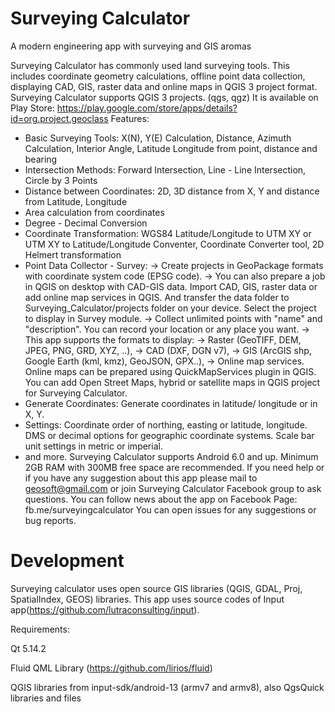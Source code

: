 # Surveying Calculator
A modern engineering app with surveying and GIS aromas

Surveying Calculator has commonly used land surveying tools. This includes coordinate geometry calculations, offline point data collection, displaying CAD, GIS, raster data and online maps in QGIS 3 project format. Surveying Calculator supports QGIS 3 projects. (qgs, qgz)
It is available on Play Store: https://play.google.com/store/apps/details?id=org.project.geoclass
Features:
- Basic Surveying Tools: X(N), Y(E) Calculation, Distance, Azimuth Calculation, Interior Angle, Latitude Longitude from point, distance and bearing
- Intersection Methods: Forward Intersection, Line - Line Intersection, Circle by 3 Points
- Distance between Coordinates: 2D, 3D distance from X, Y and distance from Latitude, Longitude
- Area calculation from coordinates
- Degree - Decimal Conversion
- Coordinate Transformation: WGS84 Latitude/Longitude to UTM XY or UTM XY to Latitude/Longitude Conventer, Coordinate Converter tool, 2D Helmert transformation
- Point Data Collector - Survey:
→ Create projects in GeoPackage formats with coordinate system code (EPSG code).
→ You can also prepare a job in QGIS on desktop with CAD-GIS data. Import CAD, GIS, raster data or add online map services in QGIS. And transfer the data folder to Surveying_Calculator/projects folder on your device. Select the project to display in Survey module.
→ Collect unlimited points with "name" and "description". You can record your location or any place you want.
→ This app supports the formats to display:
→ Raster (GeoTIFF, DEM, JPEG, PNG, GRD, XYZ, ..),
→ CAD (DXF, DGN v7),
→ GIS (ArcGIS shp, Google Earth (kml, kmz), GeoJSON, GPX..),
→ Online map services. Online maps can be prepared using QuickMapServices plugin in QGIS. You can add Open Street Maps, hybrid or satellite maps in QGIS project for Surveying Calculator.
- Generate Coordinates: Generate coordinates in latitude/ longitude or in X, Y.
- Settings: Coordinate order of northing, easting or latitude, longitude. DMS or decimal options for geographic coordinate systems. Scale bar unit settings in metric or imperial.
- and more.
Surveying Calculator supports Android 6.0 and up. Minimum 2GB RAM with 300MB free space are recommended.
If you need help or if you have any suggestion about this app please mail to geosoft@gmail.com or join Surveying Calculator Facebook group to ask questions. You can follow news about the app on Facebook Page:
fb.me/surveyingcalculator
You can open issues for any suggestions or bug reports.

# Development
Surveying calculator uses open source GIS libraries (QGIS, GDAL, Proj, SpatialIndex, GEOS) libraries. This app uses source codes of Input app(https://github.com/lutraconsulting/input). 

Requirements:

Qt 5.14.2

Fluid QML Library (https://github.com/lirios/fluid)

QGIS libraries from input-sdk/android-13 (armv7 and armv8), also QgsQuick libraries and files
